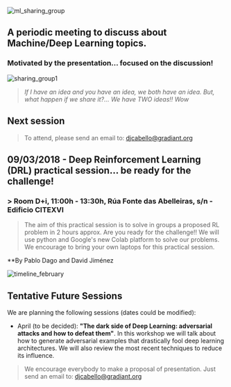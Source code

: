 ![ml_sharing_group](https://user-images.githubusercontent.com/30496090/37024691-ddf45440-2129-11e8-96f6-eca21a083b0e.png)

## A periodic meeting to discuss about Machine/Deep Learning topics. 
### Motivated by the presentation... focused on the discussion!
![sharing_group1](https://user-images.githubusercontent.com/30496090/31537549-e4db5ada-b002-11e7-9385-3dc08004c3e0.jpg)
> *If I have an idea and you have an idea, we both have an idea. But, what happen if we share it?... 
> We have TWO ideas!! Wow*

## Next session

> To attend, please send an email to: djcabello@gradiant.org

## 09/03/2018 - Deep Reinforcement Learning (DRL) practical session... be ready for the challenge!
### > Room D+i, 11:00h - 13:30h, Rúa Fonte das Abelleiras, s/n - Edificio CITEXVI

> The aim of this practical session is to solve in groups a proposed RL problem in 2 hours approx. Are you ready for the challenge!! We will use python and Google's new Colab platform to solve our problems. We encourage to bring your own laptops for this practical session.

**By Pablo Dago and David Jiménez


![timeline_february](https://user-images.githubusercontent.com/30496090/36978377-9dd505d0-2084-11e8-9c0f-d42f4c0c4a9b.png)

## Tentative Future Sessions
We are planning the following sessions (dates could be modified):

* April (to be decided): **"The dark side of Deep Learning: adversarial attacks and how to defeat them"**. In this workshop we will talk about how to generate adversarial examples that drastically fool deep learning architectures. We will also review the most recent techniques to reduce its influence.

> We encourage everybody to make a proposal of presentation. Just send an email to: djcabello@gradiant.org
